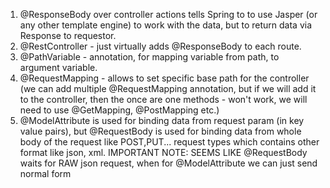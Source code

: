 1. @ResponseBody over controller actions tells Spring to to use Jasper (or any other template engine)
to work with the data, but to return data via Response to requestor.
2. @RestController - just virtually adds @ResponseBody to each route.
3. @PathVariable - annotation, for mapping variable from path, to argument variable.
4. @RequestMapping - allows to set specific base path for the controller (we can add
   multiple @RequestMapping annotation, but if we will add it to the controller, then the once
   are one methods - won't work, we will need to use @GetMapping, @PostMapping etc.)
5. @ModelAttribute is used for binding data from request param (in key value pairs),
but @RequestBody is used for binding data from whole body of the request like POST,PUT...
request types which contains other format like json, xml.
IMPORTANT NOTE: SEEMS LIKE @RequestBody waits for RAW json request, when for @ModelAttribute
we can just send normal form
